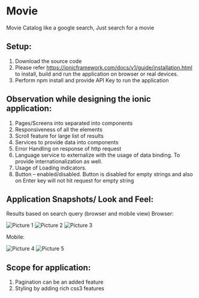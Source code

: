 # Movie
Movie Catalog like a google search, Just search for a movie

## Setup:

1) Download the source code
2) Please refer https://ionicframework.com/docs/v1/guide/installation.html to install,
build and run the application on browser or real devices.
3) Perform npm install and provide API Key to run the application

## Observation while designing the ionic application:

1) Pages/Screens into separated into components
2) Responsiveness of all the elements
3) Scroll feature for large list of results
4) Services to provide data into components
5) Error Handling on response of http request
6) Language service to externalize with the usage of data binding. To provide
internationalization as well.
7) Usage of Loading indicators.
8) Button – enabled/disabled. Button is disabled for empty strings and also on Enter key
will not hit request for empty string

## Application Snapshots/ Look and Feel:

Results based on search query (browser and mobile view)
Browser:

![Picture 1](https://user-images.githubusercontent.com/12969967/137610458-8dc4f758-1840-4c85-97e0-491643ab61c0.png)
![Picture 2](https://user-images.githubusercontent.com/12969967/137610462-cb2a3f3f-93ad-4ee8-9207-75819b284437.png)
![Picture 3](https://user-images.githubusercontent.com/12969967/137610463-967396ee-3745-4035-bf43-047590641f88.png)

Mobile:

![Picture 4](https://user-images.githubusercontent.com/12969967/137610465-eea26d1a-3409-4bb1-96b8-7201f33b3621.png)
![Picture 5](https://user-images.githubusercontent.com/12969967/137610467-c9212a8a-9f9d-4b6f-8fcd-a98884b82d74.png)


## Scope for application:

1)	Pagination can be an added feature
2)	Styling by adding rich css3 features
